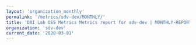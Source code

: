 ```yaml
---
layout: 'organization_monthly'
permalink: '/metrics/sdv-dev/MONTHLY/'
title: 'DAI Lab OSS Metrics Metrics report for sdv-dev | MONTHLY-REPORT-2020-03-01'
organization: 'sdv-dev'
current_date: '2020-03-01'
---
```


